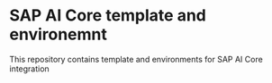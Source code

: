# SAP AI Core template and environemnt
This repository contains template and environments for SAP AI Core integration

